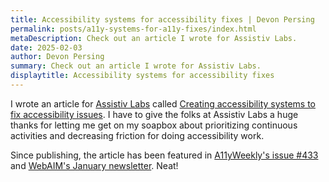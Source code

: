 ```yaml
---
title: Accessibility systems for accessibility fixes | Devon Persing
permalink: posts/a11y-systems-for-a11y-fixes/index.html
metaDescription: Check out an article I wrote for Assistiv Labs.
date: 2025-02-03
author: Devon Persing
summary: Check out an article I wrote for Assistiv Labs.
displaytitle: Accessibility systems for accessibility fixes
---
```


I wrote an article for [Assistiv Labs](https://assistivlabs.com/) called [Creating accessibility systems to fix accessibility issues](https://assistivlabs.com/articles/accessibility-systems). I have to give the folks at Assistiv Labs a huge thanks for letting me get on my soapbox about prioritizing continuous activities and decreasing friction for doing accessibility work.

Since publishing, the article has been featured in [A11yWeekly's issue #433](https://a11yweekly.com/issue/433/) and [WebAIM's January newsletter](https://webaim.org/newsletter/2025/january). Neat!